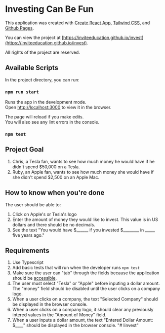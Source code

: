 # Investing Can Be Fun

This application was created with [Create React App](https://github.com/facebook/create-react-app), [Tailwind CSS](https://tailwindcss.com), and [Github Pages](https://pages.github.com).

You can view the project at [https://inviteeducation.github.io/invest](https://inviteeducation.github.io/invest).

All rights of the project are reserved.

## Available Scripts

In the project directory, you can run:

### `npm run start`

Runs the app in the development mode.\
Open [http://localhost:3000](http://localhost:3000) to view it in the browser.

The page will reload if you make edits.\
You will also see any lint errors in the console.

### `npm test`

## Project Goal

1. Chris, a Tesla fan, wants to see how much money he would have if he didn't spend $50,000 on a Tesla.
2. Ruby, an Apple fan, wants to see how much money she would have if she didn't spend $2,500 on an Apple Mac.

## How to know when you're done

The user should be able to:

1. Click on Apple's or Tesla's logo
2. Enter the amount of money they would like to invest. This value is in US dollars and there should be no decimals.
3. See the text "You would have $______ if you invested $________ in _____ five years ago."

## Requirements

1. Use Typescript
2. Add basic tests that will run when the developer runs `npm test`
3. Make sure the user can "tab" through the fields because the application should be [accessible](https://reactjs.org/docs/accessibility.html).
4. The user must select "Tesla" or "Apple" before inputing a dollar amount. The "money" field should be disabled until the user clicks on a company logo.
5. When a user clicks on a company, the text "Selected Company" should be displayed in the browser console.
6. When a user clicks on a company logo, it should clear any previously intered values in the "Amount of Money" field.
7. When a user inputs a dollar amount, the text "Entered Dollar Amount: $____" should be displayed in the browser console.
"# Iinvest" 
